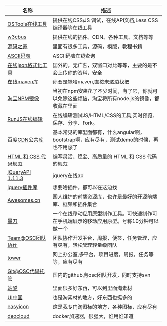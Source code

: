 |名称 | 描述|
|------------- |-------------|
|[OSTools在线工具](http://tool.oschina.net/)|提供在线CSS/JS 调试，在线API文档,Less CSS编译器等在线工具|
|[w3cbus](http://www.w3cbus.com/)|提供在线的插件、CDN、各种工具、文档等等|
|[源码之家](http://www.mycodes.net/1/)|里面有很多工具，源码，模版，教程书籍|
|[ASCII码表](http://www.litefeel.com/tools/ascii.php)|ASCII码表在线查询|
|[在线json格式化工具](http://pro.jsonlint.com/)|国外的，无广告，双窗口对比等等，主要的是不会上传你的资料，安全|
|[在线maven库](http://maven.oschina.net/)|你要是缺啥maven,直接来这边找把|
|[淘宝NPM镜像](http://npm.taobao.org/)|当初在npm安装花了不少时间，有了它，你就可以免除这些烦恼，淘宝将所有node.js的镜像，都收藏在里面|
|[RunJS在线编辑](http://runjs.cn/)|在线编辑测试JS/HTML/CSS的工具,实时预览、保存、分享、Fork。|
|[百度CDN公共库](http://cdn.code.baidu.com/)|基本常见的库里面都有，什么angular啊，bootstrap啊，应有尽有，测试demo的时候，再也不用愁了|
|[HTML 和 CSS 代码规范](http://codeguide.bootcss.com/)|编写灵活、稳定、高质量的 HTML 和 CSS 代码的规范|
|[jQueryAPI 1.11.3](http://jquery.cuishifeng.cn/)|jquery在线api|
|[jquery插件库](http://www.jq22.com/jq4-jq3)|想要啥插件，都可以在这边找|
|[Awesomes.cn](http://www.awesomes.cn/)| 国人维护的前端资源库，也许是最好的开源前端库、框架和插件集合|
|[墨刀](https://modao.cc/)|一个在线移动应用原型制作工具。可快速制作可在手机端展示的移动应用原型。号称10分钟可以做一个|
|[Team@OSC团队协作](http://team.oschina.net/)|团队协作开发平台，周报，便签，任务管理，应有尽有，轻松管理轻量级团队|
|[tower](https://tower.im/)|网上办公室,多平台，项目进度，周报，任务等等，应有尽有|
|[Git@OSC代码托管](http://git.oschina.net/)|国内的github,有osc团队开发，同时支持svn|
|[站酷](http://www.zcool.com.cn/works/)|里面很多好东西，可以到里面淘素材|
|[UI中国](http://www.ui.cn/list.html)|也是淘素材的地方，好东西也挺多的|
|[easyicon](http://www.easyicon.net/)|这是我专门淘图标的地方，各种图标，应有尽有|
|[daocloud](https://dashboard.daocloud.io/)|docker加速器，很强大，谁用谁知道|
